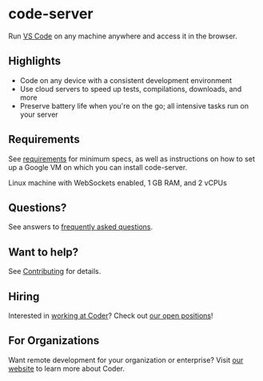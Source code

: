 # code-server

Run [VS Code](https://github.com/Microsoft/vscode) on any machine anywhere and access it in the browser.

## Highlights

- Code on any device with a consistent development environment
- Use cloud servers to speed up tests, compilations, downloads, and more
- Preserve battery life when you're on the go; all intensive tasks run on your
  server

## Requirements

See [requirements](https://coder.com/docs/code-server/latest/requirements) for minimum specs, as well as instructions
on how to set up a Google VM on which you can install code-server.

Linux machine with WebSockets enabled, 1 GB RAM, and 2 vCPUs

## Questions?

See answers to [frequently asked questions](https://coder.com/docs/code-server/latest/FAQ).

## Want to help?

See [Contributing](https://coder.com/docs/code-server/latest/CONTRIBUTING) for details.

## Hiring

Interested in [working at Coder](https://coder.com/careers)? Check out [our open positions](https://coder.com/careers#openings)!

## For Organizations

Want remote development for your organization or enterprise? Visit [our website](https://coder.com) to learn more about Coder.
